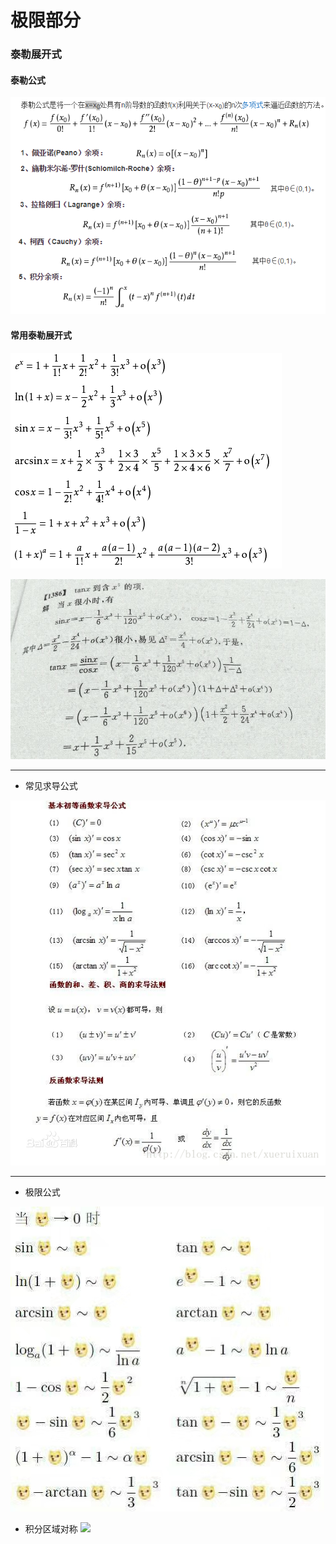 # 极限部分
### 泰勒展开式
#### 泰勒公式
![泰勒公式](./pic/泰勒公式.jpg)
#### 常用泰勒展开式
![常用泰勒展开式](./pic/常用泰勒展开式.png)

![tanx泰勒展开.jpg](./pic/tanx泰勒展开.jpg)

****

* 常见求导公式

![常见求导公式.jpg](./pic/常见求导公式.jpg)

****

* 极限公式

![](./pic/极限.jpg)

* 积分区域对称
![](./pic/积分区域对称.jpg)
